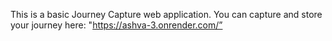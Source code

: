 This is a basic Journey Capture web application. You can capture and store your journey here: "https://ashva-3.onrender.com/”
